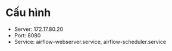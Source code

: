 # Cấu hình
- Server: 172.17.80.20
- Port: 8080 
- Service: airflow-webserver.service, airflow-scheduler.service
